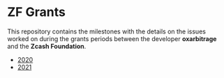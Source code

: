 # ZF Grants

This repository contains the milestones with the details on the issues worked on during the grants periods between the developer **oxarbitrage** and the **Zcash Foundation**.

- [2020](2020)
- [2021](2021)
